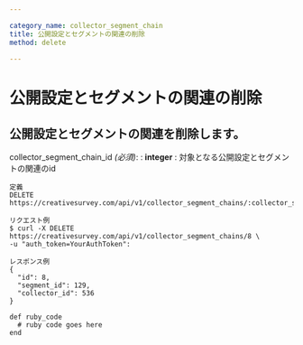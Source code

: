```yaml
---

category_name: collector_segment_chain
title: 公開設定とセグメントの関連の削除
method: delete

---
```


# 公開設定とセグメントの関連の削除

## 公開設定とセグメントの関連を削除します。

collector_segment_chain_id _(必須)_:
: __integer__
: 対象となる公開設定とセグメントの関連のid

~~~
定義
DELETE https://creativesurvey.com/api/v1/collector_segment_chains/:collector_segment_chain_id

リクエスト例
$ curl -X DELETE https://creativesurvey.com/api/v1/collector_segment_chains/8 \
-u "auth_token=YourAuthToken":

レスポンス例
{
  "id": 8,
  "segment_id": 129,
  "collector_id": 536
}

~~~

 
~~~
def ruby_code
  # ruby code goes here
end
~~~

　
　
